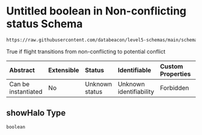 # Untitled boolean in Non-conflicting status Schema

```txt
https://raw.githubusercontent.com/databeacon/level5-schemas/main/schemas/streaming/blender/nct.schema.json#/properties/showHalo
```

True if flight transitions from non-conflicting to potential conflict

| Abstract            | Extensible | Status         | Identifiable            | Custom Properties | Additional Properties | Access Restrictions | Defined In                                                                              |
| :------------------ | :--------- | :------------- | :---------------------- | :---------------- | :-------------------- | :------------------ | :-------------------------------------------------------------------------------------- |
| Can be instantiated | No         | Unknown status | Unknown identifiability | Forbidden         | Allowed               | none                | [nct.schema.json\*](../../out/streaming/blender/nct.schema.json "open original schema") |

## showHalo Type

`boolean`
